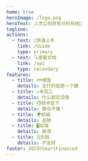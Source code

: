 ```yaml
---
home: true
heroImage: /logo.png
heroText: 上市公司财务分析系统🦄
tagline: 
actions:
  - text: 🚀快速上手
    link: /Guide
    type: primary
  - text: 🔍查看文档
    link: /api
    type: secondary
features:
  - title: 🐟摸鱼
    details: 主打的就是一个摸
  - title: ☣️未完工
    details: 什么都还没做
  - title: 😼技术低下
    details: 撒也不懂！
  - title: 🌍前端
    details: 丑陋
  - title: 🖥️后端
    details: 崩溃
  - title: 🗒️文档
    details: 不友好
footer: 2023©SmartFinanceX
---
```

